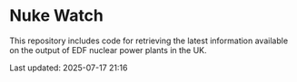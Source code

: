 # Nuke Watch

This repository includes code for retrieving the latest information available on the output of EDF nuclear power plants in the UK.

Last updated: 2025-07-17 21:16